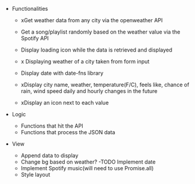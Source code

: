 - Functionalities
  - xGet weather data from any city via the openweather API
  - Get a song/playlist randomly based on the weather value via the Spotify API
  - Display loading icon while the data is retrieved and displayed

  - x Displaying weather of a city taken from form input
  - Display date with date-fns library
  - xDisplay city name, weather, temperature(F/C), feels like, chance of rain, wind speed daily and hourly changes in the future
  - xDisplay an icon next to each value

- Logic
    - Functions that hit the API
    - Functions that process the JSON data
- View
    - Append data to display
    
  <!-- - Append values of forecast to display -->
  <!-- - Style change scale button -->
  <!-- - Implement loading screen -->
    <!-- - Set translucid background -->
    <!-- - Set timeout until the timer ends (Promise.race) -->
  - Change bg based on weather?
  -TODO Implement date
  - Implement Spotify music(will need to use Promise.all)
  - Style layout
